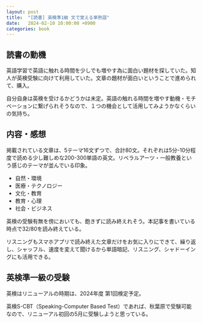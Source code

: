 ```yaml
---
layout: post
title:  "[読書] 英検準1級 文で覚える単熟語"
date:   2024-02-10 10:00:00 +0900
categories: book
---
```


## 読書の動機
英語学習で英語に触れる時間を少しでも増やす為に面白い題材を探していた。知人が英検受験に向けて利用していた。文章の題材が面白いということで進められて、購入。

自分自身は英検を受けるかどうかは未定。英語の触れる時間を増やす動機・モチベーションに繋げられそうなので、１つの機会として活用してみようかなくらいの気持ち。

## 内容・感想
掲載されている文章は、5テーマ16文ずつで、合計80文。それぞれは5分-10分程度で読める少し難しめな200-300単語の英文。リベラルアーツ・一般教養という感じのテーマが並んでいる印象。
- 自然・環境
- 医療・テクノロジー
- 文化・教育
- 教育・心理
- 社会・ビジネス

英検の受験有無を傍においても、飽きずに読み終えれそう。本記事を書いている時点で32/80を読み終えている。

リスニングもスマホアプリで読み終えた文章だけをお気に入りにできて、繰り返し、シャッフル、速度を変えて聞けるから単語暗記、リスニング、シャドーイングにも活用できる。

## 英検準一級の受験
英検はリニューアルの時期は、2024年度 第1回検定予定。

英検S-CBT（Speaking-Computer Based Test）であれば、秋葉原で受験可能なので、リニューアル初回の5月に受験しようと思っている。
